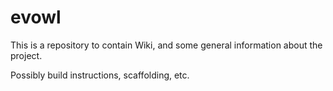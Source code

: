 # evowl

This is a repository to contain Wiki, and some general information about the project.

Possibly build instructions, scaffolding, etc.

 
